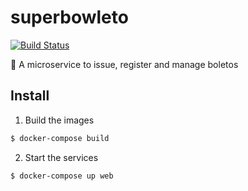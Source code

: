 # superbowleto
[![Build Status](https://travis-ci.com/pagarme/superbowleto.svg?token=ww4DfNZg23ZMWGQpq4g8&branch=master)](https://travis-ci.com/pagarme/superbowleto)

:football: A microservice to issue, register and manage boletos

## Install

1. Build the images
  ```sh
  $ docker-compose build
  ```

2. Start the services
  ```sh
  $ docker-compose up web
  ```

